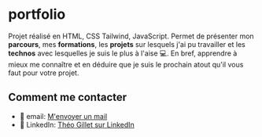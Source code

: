 # portfolio

Projet réalisé en HTML, CSS Tailwind, JavaScript. Permet de présenter mon **parcours**, mes **formations**, les **projets** sur lesquels j'ai pu travailler et les **technos** avec lesquelles je suis le plus à l'aise 💻.
En bref, apprendre à mieux me connaître et en déduire que je suis le prochain atout qu'il vous faut pour votre projet.

## Comment me contacter
- 📧 email: [M'envoyer un mail](mailto:theogillet.bordeaux@outlook.com)
- 🔗 LinkedIn: [Théo Gillet sur LinkedIn](https://www.linkedin.com/in/theogillet)
